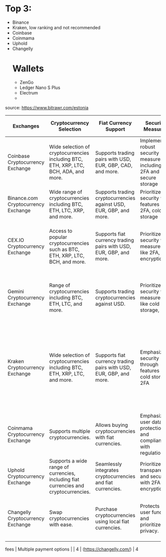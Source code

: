 # Top 3: 
- Binance
- Kraken, low ranking and not recommended
- Coinbase
- Coinmama
- Uphold
- Changelly
  # Wallets
  - ZenGo
  - Ledger Nano S Plus
  - Electrum
  - 
source:  https://www.bitrawr.com/estonia

| Exchanges                           | Cryptocurrency Selection                                                        | Fiat Currency Support                                                     | Security Measures                                                     | Trading Fee                                                     | Payment Methods                                                 | Star Rating out of 5   |    Website                                      |
|-------------------------------------|---------------------------------------------------------------------------------|------------------------------------------------------------------------|---------------------------------------------------------------------|-----------------------------------------------------------------|-----------------------------------------------------------------|-------------|----------------------------------------------|
| Coinbase Cryptocurrency Exchange    | Wide selection of cryptocurrencies including BTC, ETH, XRP, LTC, BCH, ADA, and more. | Supports trading pairs with USD, EUR, GBP, CAD, and more.                | Implements robust security measures including 2FA and secure storage | Trading fees vary based on trading volume and region           | Bank transfer available for US-based clients(businesses) not for customers                     | 4           | (https://www.coinbase.com/)         |
| Binance.com Cryptocurrency Exchange | Wide range of cryptocurrencies including BTC, ETH, LTC, XRP, and more.               | Supports trading cryptocurrencies against USD, EUR, GBP, and more.    | Prioritizes security with features like 2FA, cold storage            | Trading fees based on trading volume and promotions            | Supporting in Estonia   | 4.5         | (https://www.binance.com/)     |
| CEX.IO Cryptocurrency Exchange       | Access to popular cryptocurrencies such as BTC, ETH, XRP, LTC, BCH, and more.         | Supports fiat currency trading pairs with USD, EUR, GBP, and more.      | Prioritizes security with measures like 2FA, encryption              | No fees for bank transfers, other charges depend on the user's bank | Allows electronic transfers through banks to their exchange platform | 4.7         | (https://cex.io/)                     |
| Gemini Cryptocurrency Exchange       | Range of cryptocurrencies including BTC, ETH, LTC, and more.                          | Supports trading cryptocurrencies against USD.                          | Prioritizes security with measures like cold storage, 2FA            | No fees for bank transfers, other charges depend on the user's bank | Allows electronic transfers through banks to their crypto exchange platform | 4.5         | (https://gemini.com/)                 |
| Kraken Cryptocurrency Exchange       | Wide selection of cryptocurrencies including BTC, ETH, XRP, LTC, and more.           | Supports fiat currency trading pairs with USD, EUR, GBP, and more.      | Emphasizes security through features like cold storage, 2FA          | Tiered fee structure based on trading volume and trade type, but according to some reviews Estonian doesn't recommend kraken    | ACH deposits via Plaid, Card Payments (Visa and Mastercard), Apple Pay, and Google Pay | According to Estonian ranking 6.5/10 overall it's 4.3         | (https://www.kraken.com/)             |
| Coinmama Cryptocurrency Exchange    | Supports multiple cryptocurrencies.                                               | Allows buying cryptocurrencies with fiat currencies.                     | Emphasizes user data protection and compliance with regulations.    | Fees vary based on trading activity and payment method          | Credit/debit cards, bank transfers                              | 4           | (https://www.coinmama.com/)         |
| Uphold Cryptocurrency Exchange      | Supports a wide range of currencies, including fiat currencies and cryptocurrencies. | Seamlessly integrates cryptocurrencies and fiat currencies.              | Prioritizes transparency and security with 2FA and encryption.    | Varies depending on the transaction type                         | Bank transfers, cryptocurrency transfers                          | 4           | (https://uphold.com/)               |
| Changelly Cryptocurrency Exchange   | Swap cryptocurrencies with ease.                                                  | Purchase cryptocurrencies using local fiat currencies.                   | Protects user funds and prioritizes privacy.                      | Transparent fee structure including conversion and network  |   Bank transfers, cryptocurrency transfers, Credit/debit cards, bank transfers | 4

 fees | Multiple payment options  |                                        | 4           | (https://changelly.com/)            | 4



